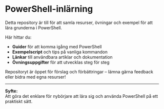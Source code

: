 # PowerShell-inlärning

Detta repository är till för att samla resurser, övningar och exempel för att lära grunderna i PowerShell.

Här hittar du:
- **Guider** för att komma igång med PowerShell
- **Exempelscript** och tips på vanliga kommandon
- **Länkar** till användbara artiklar och dokumentation
- **Övningsuppgifter** för att utvecklas steg för steg

Repositoryt är öppet för förslag och förbättringar – lämna gärna feedback eller bidra med egna resurser!

---
**Syfte:**  
Att göra det enklare för nybörjare att lära sig och använda PowerShell på ett praktiskt sätt.
